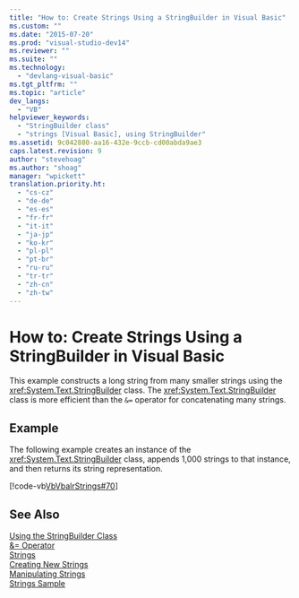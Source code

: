 ```yaml
---
title: "How to: Create Strings Using a StringBuilder in Visual Basic"
ms.custom: ""
ms.date: "2015-07-20"
ms.prod: "visual-studio-dev14"
ms.reviewer: ""
ms.suite: ""
ms.technology: 
  - "devlang-visual-basic"
ms.tgt_pltfrm: ""
ms.topic: "article"
dev_langs: 
  - "VB"
helpviewer_keywords: 
  - "StringBuilder class"
  - "strings [Visual Basic], using StringBuilder"
ms.assetid: 9c042880-aa16-432e-9ccb-cd00abda9ae3
caps.latest.revision: 9
author: "stevehoag"
ms.author: "shoag"
manager: "wpickett"
translation.priority.ht: 
  - "cs-cz"
  - "de-de"
  - "es-es"
  - "fr-fr"
  - "it-it"
  - "ja-jp"
  - "ko-kr"
  - "pl-pl"
  - "pt-br"
  - "ru-ru"
  - "tr-tr"
  - "zh-cn"
  - "zh-tw"
---
```

# How to: Create Strings Using a StringBuilder in Visual Basic
This example constructs a long string from many smaller strings using the <xref:System.Text.StringBuilder> class. The <xref:System.Text.StringBuilder> class is more efficient than the `&=` operator for concatenating many strings.  
  
## Example  
 The following example creates an instance of the <xref:System.Text.StringBuilder> class, appends 1,000 strings to that instance, and then returns its string representation.  
  
 [!code-vb[VbVbalrStrings#70](../../../../visual-basic\language-reference\functions/codesnippet/VisualBasic/how-to-create-strings-using-a-stringbuilder_1.vb)]  
  
## See Also  
 [Using the StringBuilder Class](../Topic/Using%20the%20StringBuilder%20Class%20in%20the%20.NET%20Framework.md)   
 [&= Operator](../../../../visual-basic\language-reference\operators/and-assignment-operator.md)   
 [Strings](../../../../visual-basic\programming-guide\language-features\strings/index.md)   
 [Creating New Strings](../Topic/Creating%20New%20Strings%20in%20the%20.NET%20Framework.md)   
 [Manipulating Strings](../Topic/Manipulating%20Strings%20in%20the%20.NET%20Framework.md)   
 [Strings Sample](http://msdn.microsoft.com/en-us/be9e82a3-dc95-4aaa-9396-61b66e467e02)